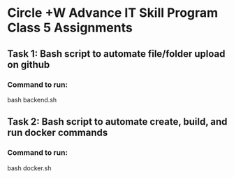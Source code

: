 # Circle +W Advance IT Skill Program Class 5 Assignments

## Task 1: Bash script to automate file/folder upload on github
### Command to run:
bash backend.sh

## Task 2: Bash script to automate create, build, and run docker commands
### Command to run:
bash docker.sh

